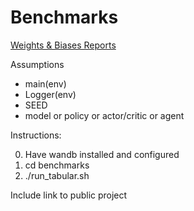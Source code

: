 
# Benchmarks

[Weights & Biases Reports](https://app.wandb.ai/arnolds/cherry-benchmarks?workspace=user-arnolds)

Assumptions

* main(env)
* Logger(env)
* SEED
* model or policy or actor/critic or agent

Instructions:

0. Have wandb installed and configured
1. cd benchmarks
2. ./run_tabular.sh

Include link to public project
